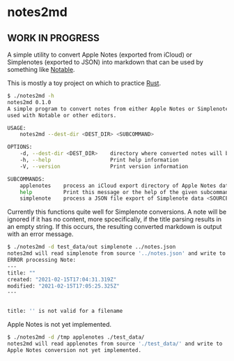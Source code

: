 # notes2md

## WORK IN PROGRESS

A simple utility to convert Apple Notes (exported from iCloud) or Simplenotes (exported to JSON) into markdown that can be used by something like [Notable](https://notable.app/).

This is mostly a toy project on which to practice [Rust](https://www.rust-lang.org/).

```bash
$ ./notes2md -h
notes2md 0.1.0
A simple program to convert notes from either Apple Notes or Simplenote to markdown which can be
used with Notable or other editors.

USAGE:
    notes2md --dest-dir <DEST_DIR> <SUBCOMMAND>

OPTIONS:
    -d, --dest-dir <DEST_DIR>    directory where converted notes will be written
    -h, --help                   Print help information
    -V, --version                Print version information

SUBCOMMANDS:
    applenotes    process an iCloud export directory of Apple Notes data <SOURCE_DIR>
    help          Print this message or the help of the given subcommand(s)
    simplenote    process a JSON file export of Simplenote data <SOURCE_FILE>
```

Currently this functions quite well for Simplenote conversions.
A note will be ignored if it has no content, more spcecifically, if the title parsing results in an empty string. If this occurs, the resulting converted markdown is output with an error message.


```bash
$ ./notes2md -d test_data/out simplenote ../notes.json
notes2md will read simplenote from source '../notes.json' and write to 'test_data/out'
ERROR processing Note:
---
title: ""
created: "2021-02-15T17:04:31.319Z"
modified: "2021-02-15T17:05:25.325Z"
---


title: '' is not valid for a filename
```

Apple Notes is not yet implemented.

```bash
$ ./notes2md -d /tmp applenotes ./test_data/
notes2md will read applenotes from source './test_data/' and write to '/tmp'
Apple Notes conversion not yet implemented.
```
